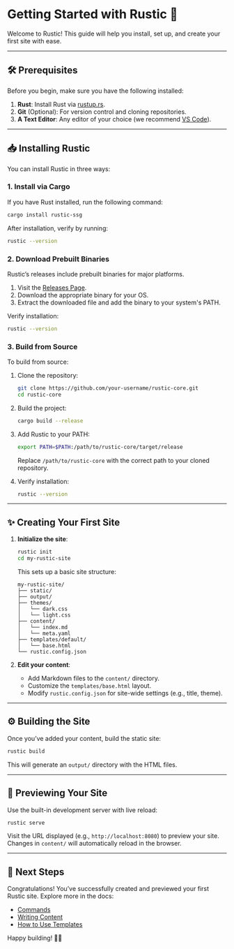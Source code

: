 
# Getting Started with Rustic 🌟

Welcome to Rustic! This guide will help you install, set up, and create your first site with ease.

---

## 🛠️ Prerequisites
Before you begin, make sure you have the following installed:

1. **Rust**: Install Rust via [rustup.rs](https://rustup.rs/).
2. **Git** (Optional): For version control and cloning repositories.
3. **A Text Editor**: Any editor of your choice (we recommend [VS Code](https://code.visualstudio.com/)).

---

## 📥 Installing Rustic

You can install Rustic in three ways:

### 1. Install via Cargo
If you have Rust installed, run the following command:
```bash
cargo install rustic-ssg
```
After installation, verify by running:
```bash
rustic --version
```

### 2. Download Prebuilt Binaries
Rustic’s releases include prebuilt binaries for major platforms.

1. Visit the [Releases Page](https://github.com/your-username/rustic-core/releases).
2. Download the appropriate binary for your OS.
3. Extract the downloaded file and add the binary to your system's PATH.

Verify installation:
```bash
rustic --version
```

### 3. Build from Source
To build from source:

1. Clone the repository:
   ```bash
   git clone https://github.com/your-username/rustic-core.git
   cd rustic-core
   ```

2. Build the project:
   ```bash
   cargo build --release
   ```

3. Add Rustic to your PATH:
   ```bash
   export PATH=$PATH:/path/to/rustic-core/target/release
   ```
   Replace `/path/to/rustic-core` with the correct path to your cloned repository.

4. Verify installation:
   ```bash
   rustic --version
   ```

---

## ✨ Creating Your First Site

1. **Initialize the site**:
   ```bash
   rustic init
   cd my-rustic-site
   ```
   This sets up a basic site structure:
   ```
   my-rustic-site/
   ├── static/
   ├── output/
   ├── themes/
   │   └── dark.css
   │   └── light.css
   ├── content/
   │   └── index.md
   │   └── meta.yaml
   ├── templates/default/
   │   └── base.html
   └── rustic.config.json
   ```

2. **Edit your content**:
   - Add Markdown files to the `content/` directory.
   - Customize the `templates/base.html` layout.
   - Modify `rustic.config.json` for site-wide settings (e.g., title, theme).

---

## ⚙️ Building the Site

Once you’ve added your content, build the static site:
```bash
rustic build
```
This will generate an `output/` directory with the HTML files.

---

## 👀 Previewing Your Site

Use the built-in development server with live reload:
```bash
rustic serve
```
Visit the URL displayed (e.g., `http://localhost:8080`) to preview your site. Changes in `content/` will automatically reload in the browser.

---

## 🎉 Next Steps

Congratulations! You’ve successfully created and previewed your first Rustic site. Explore more in the docs:

- [Commands](commands.md)
- [Writing Content](writing.md)
- [How to Use Templates](templating.md)

Happy building! 🚀✨
